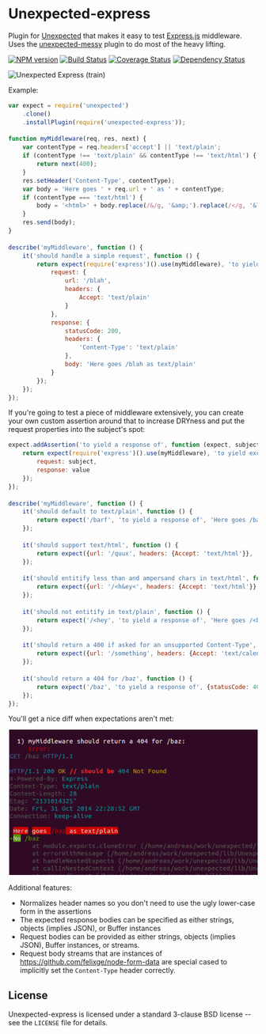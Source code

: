Unexpected-express
==================

Plugin for [Unexpected](https://github.com/unexpectedjs/unexpected) that makes it easy to test [Express.js](https://github.com/visionmedia/express/) middleware. Uses the [unexpected-messy](https://github.com/unexpectedjs/unexpected-messy) plugin to do most of the heavy lifting.

[![NPM version](https://badge.fury.io/js/unexpected-express.png)](http://badge.fury.io/js/unexpected-express)
[![Build Status](https://travis-ci.org/unexpectedjs/unexpected-express.png?branch=master)](https://travis-ci.org/unexpectedjs/unexpected-express)
[![Coverage Status](https://coveralls.io/repos/unexpectedjs/unexpected-express/badge.png)](https://coveralls.io/r/unexpectedjs/unexpected-express)
[![Dependency Status](https://david-dm.org/unexpectedjs/unexpected-express.png)](https://david-dm.org/unexpectedjs/unexpected-express)

![Unexpected Express (train)](http://upload.wikimedia.org/wikipedia/commons/1/19/Train_wreck_at_Montparnasse_1895.jpg)

Example:

```javascript
var expect = require('unexpected')
    .clone()
    .installPlugin(require('unexpected-express'));

function myMiddleware(req, res, next) {
    var contentType = req.headers['accept'] || 'text/plain';
    if (contentType !== 'text/plain' && contentType !== 'text/html') {
        return next(400);
    }
    res.setHeader('Content-Type', contentType);
    var body = 'Here goes ' + req.url + ' as ' + contentType;
    if (contentType === 'text/html') {
        body = '<html>' + body.replace(/&/g, '&amp;').replace(/</g, '&lt;') + '</html>';
    }
    res.send(body);
}

describe('myMiddleware', function () {
    it('should handle a simple request', function () {
        return expect(require('express')().use(myMiddleware), 'to yield exchange', {
            request: {
                url: '/blah',
                headers: {
                    Accept: 'text/plain'
                }
            },
            response: {
                statusCode: 200,
                headers: {
                    'Content-Type': 'text/plain'
                },
                body: 'Here goes /blah as text/plain'
            }
        });
    });
});
```

If you're going to test a piece of middleware extensively, you can create your
own custom assertion around that to increase DRYness and put the request
properties into the subject's spot:

```javascript
expect.addAssertion('to yield a response of', function (expect, subject, value) {
    return expect(require('express')().use(myMiddleware), 'to yield exchange', {
        request: subject,
        response: value
    });
});

describe('myMiddleware', function () {
    it('should default to text/plain', function () {
        return expect('/barf', 'to yield a response of', 'Here goes /barf as text/plain');
    });

    it('should support text/html', function () {
        return expect({url: '/quux', headers: {Accept: 'text/html'}}, 'to yield a response of', '<html>Here goes /quux as text/html</html>');
    });

    it('should entitify less than and ampersand chars in text/html', function () {
        return expect({url: '/<h&ey<', headers: {Accept: 'text/html'}}, 'to yield a response of', '<html>Here goes /&lt;h&amp;ey&lt; as text/html</html>');
    });

    it('should not entitify in text/plain', function () {
        return expect('/<hey', 'to yield a response of', 'Here goes /<hey as text/plain');
    });

    it('should return a 400 if asked for an unsupported Content-Type', function () {
        return expect({url: '/something', headers: {Accept: 'text/calendar'}}, 'to yield a response of', {statusCode: 400, errorPassedToNext: true});
    });

    it('should return a 404 for /baz', function () {
        return expect('/baz', 'to yield a response of', {statusCode: 404, body: 'I could not find /baz'});
    });
});
```

You'll get a nice diff when expectations aren't met:

![Diff example](diffExample.png)

Additional features:

* Normalizes header names so you don't need to use the ugly lower-case form in the assertions
* The expected response bodies can be specified as either strings, objects (implies JSON), or Buffer instances
* Request bodies can be provided as either strings, objects (implies JSON), Buffer instances, or streams.
* Request body streams that are instances of https://github.com/felixge/node-form-data are special cased to implicitly set the `Content-Type` header correctly.

License
-------

Unexpected-express is licensed under a standard 3-clause BSD license
-- see the `LICENSE` file for details.
